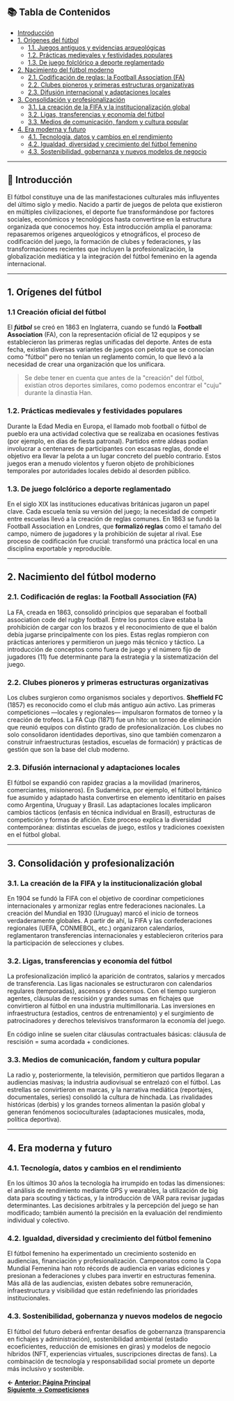 ## 📚 Tabla de Contenidos
- [Introducción](#introducción)
- [1. Orígenes del fútbol](#1-orígenes-del-fútbol)
  - [1.1. Juegos antiguos y evidencias arqueológicas](#11-juegos-antiguos-y-evidencias-arqueológicas)
  - [1.2. Prácticas medievales y festividades populares](#12-prácticas-medievales-y-festividades-populares)
  - [1.3. De juego folclórico a deporte reglamentado](#13-de-juego-folclórico-a-deporte-reglamentado)
- [2. Nacimiento del fútbol moderno](#2-nacimiento-del-fútbol-moderno)
  - [2.1. Codificación de reglas: la Football Association (FA)](#21-codificación-de-reglas-la-football-association-fa)
  - [2.2. Clubes pioneros y primeras estructuras organizativas](#22-clubes-pioneros-y-primeras-estructuras-organizativas)
  - [2.3. Difusión internacional y adaptaciones locales](#23-difusión-internacional-y-adaptaciones-locales)
- [3. Consolidación y profesionalización](#3-consolidación-y-profesionalización)
  - [3.1. La creación de la FIFA y la institucionalización global](#31-la-creación-de-la-fifa-y-la-institucionalización-global)
  - [3.2. Ligas, transferencias y economía del fútbol](#32-ligas-transferencias-y-economía-del-fútbol)
  - [3.3. Medios de comunicación, fandom y cultura popular](#33-medios-de-comunicación-fandom-y-cultura-popular)
- [4. Era moderna y futuro](#4-era-moderna-y-futuro)
  - [4.1. Tecnología, datos y cambios en el rendimiento](#41-tecnología-datos-y-cambios-en-el-rendimiento)
  - [4.2. Igualdad, diversidad y crecimiento del fútbol femenino](#42-igualdad-diversidad-y-crecimiento-del-fútbol-femenino)
  - [4.3. Sostenibilidad, gobernanza y nuevos modelos de negocio](#43-sostenibilidad-gobernanza-y-nuevos-modelos-de-negocio)


---

## 🏁 Introducción

El fútbol constituye una de las manifestaciones culturales más influyentes del último siglo y medio. Nacido a partir de juegos de pelota que existieron en múltiples civilizaciones, el deporte fue transformándose por factores sociales, económicos y tecnológicos hasta convertirse en la estructura organizada que conocemos hoy. Esta introducción amplía el panorama: repasaremos orígenes arqueológicos y etnográficos, el proceso de codificación del juego, la formación de clubes y federaciones, y las transformaciones recientes que incluyen la profesionalización, la globalización mediática y la integración del fútbol femenino en la agenda internacional.

---

## 1. Orígenes del fútbol

### 1.1 Creación oficial del fútbol
El ***fútbol*** se creó en 1863 en Inglaterra, cuando se fundó la **Football Association** (FA), con la representación oficial de 12 equpipos y se establecieron las primeras reglas unificadas del deporte. Antes de esta fecha, existían diversas variantes de juegos con pelota que se conocían como "fútbol" pero no tenían un reglamento común, lo que llevó a la necesidad de crear una organización que los unificara.

> Se debe tener en cuenta que antes de la "creación" del fútbol, existían otros deportes similares, como podemos encontrar el "cuju" durante la dinastia Han.

### 1.2. Prácticas medievales y festividades populares
Durante la Edad Media en Europa, el llamado mob football o fútbol de pueblo era una actividad colectiva que se realizaba en ocasiones festivas (por ejemplo, en días de fiesta patronal). Partidos entre aldeas podían involucrar a centenares de participantes con escasas reglas, donde el objetivo era llevar la pelota a un lugar concreto del pueblo contrario. Estos juegos eran a menudo violentos y fueron objeto de prohibiciones temporales por autoridades locales debido al desorden público.

### 1.3. De juego folclórico a deporte reglamentado
En el siglo XIX las instituciones educativas británicas jugaron un papel clave. Cada escuela tenía su versión del juego; la necesidad de competir entre escuelas llevó a la creación de reglas comunes. En 1863 se fundó la Football Association en Londres, que __formalizó reglas__ como el tamaño del campo, número de jugadores y la prohibición de sujetar al rival. Ese proceso de codificación fue crucial: transformó una práctica local en una disciplina exportable y reproducible.

---

## 2. Nacimiento del fútbol moderno

### 2.1. Codificación de reglas: la Football Association (FA)
La FA, creada en 1863, consolidó principios que separaban el football association code del rugby football. Entre los puntos clave estaba la prohibición de cargar con los brazos y el reconocimiento de que el balón debía jugarse principalmente con los pies. Estas reglas rompieron con prácticas anteriores y permitieron un juego más técnico y táctico. La introducción de conceptos como fuera de juego y el número fijo de jugadores (11) fue determinante para la estrategia y la sistematización del juego.

### 2.2. Clubes pioneros y primeras estructuras organizativas
Los clubes surgieron como organismos sociales y deportivos. __Sheffield FC__ (1857) es reconocido como el club más antiguo aún activo. Las primeras competiciones —locales y regionales— impulsaron formatos de torneo y la creación de trofeos. La FA Cup (1871) fue un hito: un torneo de eliminación que reunió equipos con distinto grado de profesionalización. Los clubes no solo consolidaron identidades deportivas, sino que también comenzaron a construir infraestructuras (estadios, escuelas de formación) y prácticas de gestión que son la base del club moderno.

### 2.3. Difusión internacional y adaptaciones locales
El fútbol se expandió con rapidez gracias a la movilidad (marineros, comerciantes, misioneros). En Sudamérica, por ejemplo, el fútbol británico fue asumido y adaptado hasta convertirse en elemento identitario en países como Argentina, Uruguay y Brasil. Las adaptaciones locales implicaron cambios tácticos (enfasis en técnica individual en Brasil), estructuras de competición y formas de afición. Este proceso explica la diversidad contemporánea: distintas escuelas de juego, estilos y tradiciones coexisten en el fútbol global.

---

## 3. Consolidación y profesionalización

### 3.1. La creación de la FIFA y la institucionalización global
En 1904 se fundó la FIFA con el objetivo de coordinar competiciones internacionales y armonizar reglas entre federaciones nacionales. La creación del Mundial en 1930 (Uruguay) marcó el inicio de torneos verdaderamente globales. A partir de ahí, la FIFA y las confederaciones regionales (UEFA, CONMEBOL, etc.) organizaron calendarios, reglamentaron transferencias internacionales y establecieron criterios para la participación de selecciones y clubes.

### 3.2. Ligas, transferencias y economía del fútbol
La profesionalización implicó la aparición de contratos, salarios y mercados de transferencia. Las ligas nacionales se estructuraron con calendarios regulares (temporadas), ascensos y descensos. Con el tiempo surgieron agentes, cláusulas de rescisión y grandes sumas en fichajes que convirtieron al fútbol en una industria multimillonaria. Las inversiones en infraestructura (estadios, centros de entrenamiento) y el surgimiento de patrocinadores y derechos televisivos transformaron la economía del juego.

En código inline se suelen citar cláusulas contractuales básicas: cláusula de rescisión = suma acordada + condiciones.

### 3.3. Medios de comunicación, fandom y cultura popular
La radio y, posteriormente, la televisión, permitieron que partidos llegaran a audiencias masivas; la industria audiovisual se entrelazó con el fútbol. Las estrellas se convirtieron en marcas, y la narrativa mediática (reportajes, documentales, series) consolidó la cultura de hinchada. Las rivalidades históricas (derbis) y los grandes torneos alimentan la pasión global y generan fenómenos socioculturales (adaptaciones musicales, moda, política deportiva).


---

## 4. Era moderna y futuro

### 4.1. Tecnología, datos y cambios en el rendimiento
En los últimos 30 años la tecnología ha irrumpido en todas las dimensiones: el análisis de rendimiento mediante GPS y wearables, la utilización de big data para scouting y tácticas, y la introducción de VAR para revisar jugadas determinantes. Las decisiones arbitrales y la percepción del juego se han modificado; también aumentó la precisión en la evaluación del rendimiento individual y colectivo.

### 4.2. Igualdad, diversidad y crecimiento del fútbol femenino
El fútbol femenino ha experimentado un crecimiento sostenido en audiencias, financiación y profesionalización. Campeonatos como la Copa Mundial Femenina han roto récords de audiencia en varias ediciones y presionan a federaciones y clubes para invertir en estructuras femenina. Más allá de las audiencias, existen debates sobre remuneración, infraestructura y visibilidad que están redefiniendo las prioridades institucionales.

### 4.3. Sostenibilidad, gobernanza y nuevos modelos de negocio
El fútbol del futuro deberá enfrentar desafíos de gobernanza (transparencia en fichajes y administración), sostenibilidad ambiental (estadio ecoeficientes, reducción de emisiones en giras) y modelos de negocio híbridos (NFT, experiencias virtuales, suscripciones directas de fans). La combinación de tecnología y responsabilidad social promete un deporte más inclusivo y sostenible.

**← [Anterior: Página Principal](index.md)**  
**[Siguiente → Competiciones](articulo-2.md)**  

